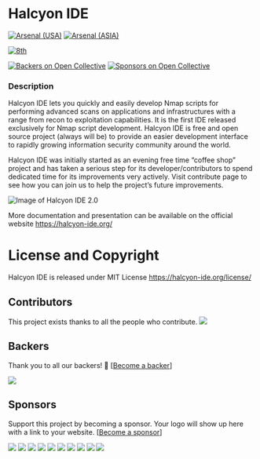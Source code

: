 
# Halcyon IDE 

[![Arsenal (USA)](https://www.toolswatch.org/badges/arsenal/2016.svg)](http://www.toolswatch.org/2016/06/the-black-hat-arsenal-usa-2016-remarkable-line-up/)  [![Arsenal (ASIA)](https://www.toolswatch.org/badges/arsenal/2016.svg)](http://www.toolswatch.org/2016/03/black-hat-arsenal-asia-2016-speakers-line-up/)

[![8th](https://www.toolswatch.org/badges/toptools/2016.svg)](https://www.toolswatch.org/2017/02/2016-top-security-tools-as-voted-by-toolswatch-org-readers)

[![Backers on Open Collective](https://opencollective.com/halcyon/backers/badge.svg)](#backers)
 [![Sponsors on Open Collective](https://opencollective.com/halcyon/sponsors/badge.svg)](#sponsors) 

### Description
Halcyon IDE lets you quickly and easily develop Nmap scripts for performing advanced scans on applications and infrastructures with a range from recon to exploitation capabilities. It is the first IDE released exclusively for Nmap script development. Halcyon IDE is free and open source project (always will be) to provide an easier development interface to rapidly growing information security community around the world.

Halcyon IDE was initially started as an evening free time “coffee shop” project and has taken a serious step for its developer/contributors to spend dedicated time for its improvements very actively. Visit contribute page to see how you can join us to help the project’s future improvements.

![Image of Halcyon IDE 2.0](http://halcyon-ide.org/images/HalcyonIDE_Screen1.png) 

More documentation and presentation can be available on the official website https://halcyon-ide.org/

License and Copyright
=====================
Halcyon IDE is released under MIT License https://halcyon-ide.org/license/ 
## Contributors

This project exists thanks to all the people who contribute. 
<a href="https://github.com/s4n7h0/Halcyon/contributors"><img src="https://opencollective.com/Halcyon/contributors.svg?width=890&button=false" /></a>


## Backers

Thank you to all our backers! 🙏 [[Become a backer](https://opencollective.com/Halcyon#backer)]

<a href="https://opencollective.com/Halcyon#backers" target="_blank"><img src="https://opencollective.com/Halcyon/backers.svg?width=890"></a>


## Sponsors

Support this project by becoming a sponsor. Your logo will show up here with a link to your website. [[Become a sponsor](https://opencollective.com/Halcyon#sponsor)]

<a href="https://opencollective.com/Halcyon/sponsor/0/website" target="_blank"><img src="https://opencollective.com/Halcyon/sponsor/0/avatar.svg"></a>
<a href="https://opencollective.com/Halcyon/sponsor/1/website" target="_blank"><img src="https://opencollective.com/Halcyon/sponsor/1/avatar.svg"></a>
<a href="https://opencollective.com/Halcyon/sponsor/2/website" target="_blank"><img src="https://opencollective.com/Halcyon/sponsor/2/avatar.svg"></a>
<a href="https://opencollective.com/Halcyon/sponsor/3/website" target="_blank"><img src="https://opencollective.com/Halcyon/sponsor/3/avatar.svg"></a>
<a href="https://opencollective.com/Halcyon/sponsor/4/website" target="_blank"><img src="https://opencollective.com/Halcyon/sponsor/4/avatar.svg"></a>
<a href="https://opencollective.com/Halcyon/sponsor/5/website" target="_blank"><img src="https://opencollective.com/Halcyon/sponsor/5/avatar.svg"></a>
<a href="https://opencollective.com/Halcyon/sponsor/6/website" target="_blank"><img src="https://opencollective.com/Halcyon/sponsor/6/avatar.svg"></a>
<a href="https://opencollective.com/Halcyon/sponsor/7/website" target="_blank"><img src="https://opencollective.com/Halcyon/sponsor/7/avatar.svg"></a>
<a href="https://opencollective.com/Halcyon/sponsor/8/website" target="_blank"><img src="https://opencollective.com/Halcyon/sponsor/8/avatar.svg"></a>
<a href="https://opencollective.com/Halcyon/sponsor/9/website" target="_blank"><img src="https://opencollective.com/Halcyon/sponsor/9/avatar.svg"></a>


